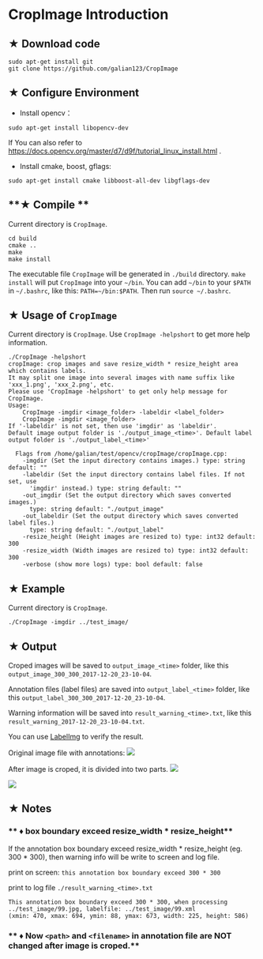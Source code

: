# CropImage Introduction

## **&#9733; Download code**

```language
sudo apt-get install git
git clone https://github.com/galian123/CropImage
```

## **&#9733; Configure Environment**

* Install opencv：
```language
sudo apt-get install libopencv-dev
```
If You can also refer to https://docs.opencv.org/master/d7/d9f/tutorial_linux_install.html .

* Install cmake, boost, gflags:
```language
sudo apt-get install cmake libboost-all-dev libgflags-dev
```

## **&#9733; Compile **

Current directory is `CropImage`.

```language
cd build
cmake ..
make
make install
```
The executable file `CropImage` will be generated in `./build` directory.
`make install` will put `CropImage` into your `~/bin`. You can add `~/bin` to your `$PATH` in `~/.bashrc`, like this: `PATH=~/bin:$PATH`. Then run `source ~/.bashrc`.

## **&#9733; Usage of `CropImage`**

Current directory is `CropImage`.
Use `CropImage -helpshort` to get more help information.

```language
./CropImage -helpshort
cropImage: crop images and save resize_width * resize_height area which contains labels.
It may split one image into several images with name suffix like 'xxx_1.png', 'xxx_2.png', etc.
Please use 'CropImage -helpshort' to get only help message for CropImage. 
Usage:
    CropImage -imgdir <image_folder> -labeldir <label_folder>
    CropImage -imgdir <image_folder> 
If '-labeldir' is not set, then use 'imgdir' as 'labeldir'.
Default image output folder is './output_image_<time>'. Default label output folder is './output_label_<time>'

  Flags from /home/galian/test/opencv/cropImage/cropImage.cpp:
    -imgdir (Set the input directory contains images.) type: string default: ""
    -labeldir (Set the input directory contains label files. If not set, use
      'imgdir' instead.) type: string default: ""
    -out_imgdir (Set the output directory which saves converted images.)
      type: string default: "./output_image"
    -out_labeldir (Set the output directory which saves converted label files.)
      type: string default: "./output_label"
    -resize_height (Height images are resized to) type: int32 default: 300
    -resize_width (Width images are resized to) type: int32 default: 300
    -verbose (show more logs) type: bool default: false
```

## **&#9733; Example**

Current directory is `CropImage`.

```language
./CropImage -imgdir ../test_image/
```

## **&#9733; Output**

Croped images will be saved to `output_image_<time>` folder, like this `output_image_300_300_2017-12-20_23-10-04`.

Annotation files (label files) are saved into `output_label_<time>` folder, like this `output_label_300_300_2017-12-20_23-10-04`.

Warning information will be saved into `result_warning_<time>.txt`, like this `result_warning_2017-12-20_23-10-04.txt`.

You can use [LabelImg](https://github.com/tzutalin/labelImg) to verify the result.

Original image file with annotations:
![](https://github.com/galian123/CropImage/example/orig.png)

After image is croped, it is divided into two parts.
![](https://github.com/galian123/CropImage/example/crop1.png)

![](https://github.com/galian123/CropImage/example/crop2.png)

## **&#9733; Notes**

### ** &#9830; box boundary exceed resize_width \* resize_height**
If the annotation box boundary exceed resize_width \* resize_height (eg. 300 * 300), then warning info will be write to screen and log file.

print on screen: `this annotation box boundary exceed 300 * 300`

print to log file `./result_warning_<time>.txt`
```language
This annotation box boundary exceed 300 * 300, when processing ../test_image/99.jpg, labelfile: ../test_image/99.xml
(xmin: 470, xmax: 694, ymin: 88, ymax: 673, width: 225, height: 586)
```

### ** &#9830; Now `<path>` and `<filename>` in annotation file are NOT changed after image is croped.**




